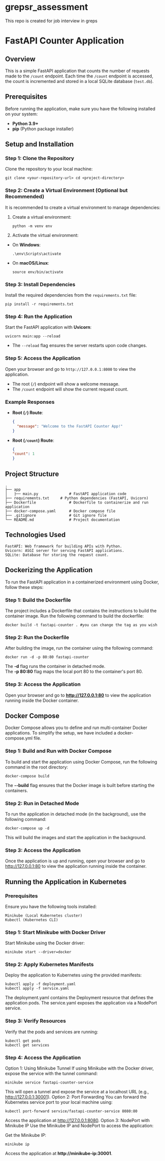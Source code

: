 # grepsr_assessment
This repo is created for job interview in greps

# FastAPI Counter Application

## Overview
This is a simple FastAPI application that counts the number of requests made to the `/count` endpoint. Each time the `/count` endpoint is accessed, the count is incremented and stored in a local SQLite database (`test.db`).

## Prerequisites
Before running the application, make sure you have the following installed on your system:

- **Python 3.9+**
- **pip** (Python package installer)

## Setup and Installation

### Step 1: Clone the Repository
Clone the repository to your local machine:

    git clone <your-repository-url> cd <project-directory>

### Step 2: Create a Virtual Environment (Optional but Recommended)
It is recommended to create a virtual environment to manage dependencies:

1. Create a virtual environment:
    ```
    python -m venv env
    ```

2. Activate the virtual environment:
- On **Windows**:
  ```
  .\env\Scripts\activate
  ```
- On **macOS/Linux**:
  ```
  source env/bin/activate
  ```

### Step 3: Install Dependencies
Install the required dependencies from the `requirements.txt` file:

    pip install -r requirements.txt


### Step 4: Run the Application
Start the FastAPI application with **Uvicorn**:

    uvicorn main:app --reload

- The `--reload` flag ensures the server restarts upon code changes.

### Step 5: Access the Application
Open your browser and go to `http://127.0.0.1:8000` to view the application.

- The root (`/`) endpoint will show a welcome message.
- The `/count` endpoint will show the current request count.

### Example Responses

- **Root (`/`) Route**:
  ```json
  {
    "message": "Welcome to the FastAPI Counter App!"
  }

- **Root (`/count`) Route**:
  ```json
  {
  "count": 1
  }

## Project Structure

    . 
    ├── app
    │   ├── main.py              # FastAPI application code
    ├── requirements.txt     # Python dependencies (FastAPI, Uvicorn)
    ├── Dockerfile               # Dockerfile to containerize and run application
    ├── docker-compose.yaml      # Docker compose file 
    ├── .gitignore               # Git ignore file
    └── README.md                # Project documentation


## Technologies Used

    FastAPI: Web framework for building APIs with Python.
    Uvicorn: ASGI server for serving FastAPI applications.
    SQLite: Database for storing the request count.

## Dockerizing the Application
To run the FastAPI application in a containerized environment using Docker, follow these steps:

###  Step 1: Build the Dockerfile
The project includes a Dockerfile that contains the instructions to build the container image. Run the following command to build the dockerfile:


    docker build -t fastapi-counter . #you can change the tag as you wish

###  Step 2: Run the Dockerfile
After building the image, run the container using the following command:

    docker run -d -p 80:80 fastapi-counter

  The **-d** flag runs the container in detached mode.<br>
  The **-p 80:80** flag maps the local port 80 to the container's port 80.

### Step 3: Access the Application
Open your browser and go to **http://127.0.0.1:80** to view the application running inside the Docker container.

## Docker Compose
Docker Compose allows you to define and run multi-container Docker applications. To simplify the setup, we have included a docker-compose.yml file.

### Step 1: Build and Run with Docker Compose
To build and start the application using Docker Compose, run the following command in the root directory:

    docker-compose build
The **--build** flag ensures that the Docker image is built before starting the containers.

### Step 2: Run in Detached Mode

To run the application in detached mode (in the background), use the following command:

    docker-compose up -d
This will build the images and start the application in the background.

### Step 3: Access the Application
Once the application is up and running, open your browser and go to http://127.0.0.1:80 to view the application running inside the container.


## Running the Application in Kubernetes

### Prerequisites
Ensure you have the following tools installed:

    Minikube (Local Kubernetes cluster)
    Kubectl (Kubernetes CLI)

### Step 1: Start Minikube with Docker Driver
Start Minikube using the Docker driver:

    minikube start --driver=docker
### Step 2: Apply Kubernetes Manifests
Deploy the application to Kubernetes using the provided manifests:

    kubectl apply -f deployment.yaml
    kubectl apply -f service.yaml
The deployment.yaml contains the Deployment resource that defines the application pods.
The service.yaml exposes the application via a NodePort service.
### Step 3: Verify Resources
Verify that the pods and services are running:

    kubectl get pods
    kubectl get services
### Step 4: Access the Application
Option 1: Using Minikube Tunnel
If using Minikube with the Docker driver, expose the service with the tunnel command:

    minikube service fastapi-counter-service
This will open a tunnel and expose the service at a localhost URL (e.g., http://127.0.0.1:30001).
Option 2: Port Forwarding
You can forward the Kubernetes service port to your local machine using:

    kubectl port-forward service/fastapi-counter-service 8080:80
Access the application at http://127.0.0.1:8080.
Option 3: NodePort with Minikube IP
Use the Minikube IP and NodePort to access the application:

Get the Minikube IP:

    minikube ip
Access the application at **http://minikube-ip:30001**.

